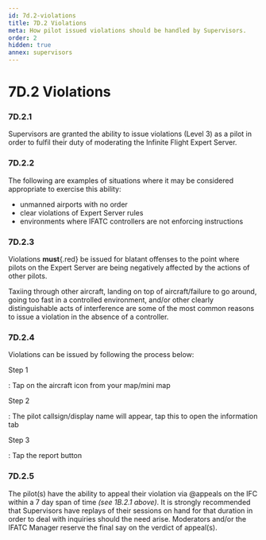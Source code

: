 ```yaml
---
id: 7d.2-violations
title: 7D.2 Violations
meta: How pilot issued violations should be handled by Supervisors.
order: 2
hidden: true
annex: supervisors
---
```


# 7D.2 Violations



### 7D.2.1

Supervisors are granted the ability to issue violations (Level 3) as a pilot in order to fulfil their duty of moderating the Infinite Flight Expert Server.	



### 7D.2.2

The following are examples of situations where it may be considered appropriate to exercise this ability:

- unmanned airports with no order
- clear violations of Expert Server rules
- environments where IFATC controllers are not enforcing instructions



### 7D.2.3

Violations **must**{.red} be issued for blatant offenses to the point where pilots on the Expert Server are being negatively affected by the actions of other pilots.		

Taxiing through other aircraft, landing on top of aircraft/failure to go around, going too fast in a controlled environment, and/or other clearly distinguishable acts of interference are some of the most common reasons to issue a violation in the absence of a controller. 



### 7D.2.4

Violations can be issued by following the process below:



Step 1

: Tap on the aircraft icon from your map/mini map



Step 2

: The pilot callsign/display name will appear, tap this to open the information tab



Step 3

: Tap the report button



### 7D.2.5

The pilot(s) have the ability to appeal their violation via @appeals on the IFC within a 7 day span of time *(see 1B.2.1 above)*. It is strongly recommended that Supervisors have replays of their sessions on hand for that duration in order to deal with inquiries should the need arise. Moderators and/or the IFATC Manager reserve the final say on the verdict of appeal(s). 